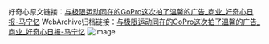 好奇心原文链接：[与极限运动同在的GoPro这次拍了温馨的广告_商业_好奇心日报-马宁忆](https://www.qdaily.com/articles/3055.html)
WebArchive归档链接：[与极限运动同在的GoPro这次拍了温馨的广告_商业_好奇心日报-马宁忆](http://web.archive.org/web/20190623151453/https://www.qdaily.com/articles/3055.html)
![image](http://ww3.sinaimg.cn/large/007d5XDply1g3v6kwq84kj30u02z64qp)